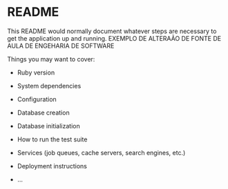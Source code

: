 # README

This README would normally document whatever steps are necessary to get the
application up and running.
EXEMPLO DE ALTERAÃO DE FONTE DE AULA DE ENGEHARIA DE SOFTWARE

Things you may want to cover:

* Ruby version

* System dependencies

* Configuration

* Database creation

* Database initialization

* How to run the test suite

* Services (job queues, cache servers, search engines, etc.)

* Deployment instructions

* ...
